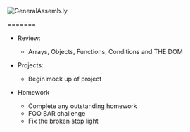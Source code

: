 ![GeneralAssemb.ly](https://github.com/generalassembly/ga-ruby-on-rails-for-devs/raw/master/images/ga.png "GeneralAssemb.ly")

 
=======

* Review: 
  * Arrays, Objects, Functions, Conditions and THE DOM

* Projects: 
  * Begin mock up of project

* Homework
  * Complete any outstanding homework
  * FOO BAR challenge
  * Fix the broken stop light
